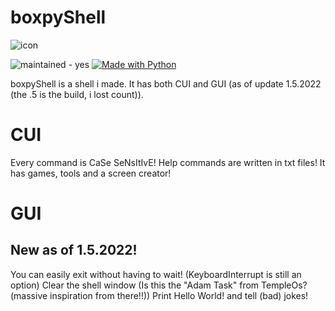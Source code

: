 # boxpyShell

![icon](https://user-images.githubusercontent.com/87974560/181935433-bb9da056-c1f6-4beb-b676-5708c821be67.png)


![maintained - yes](https://img.shields.io/badge/maintained-yes-blue) [![Made with Python](https://img.shields.io/badge/Python->=3.6-blue?logo=python&logoColor=white)](https://python.org "Go to Python homepage") 

boxpyShell is a shell i made.
It has both CUI and GUI (as of update 1.5.2022 (the .5 is the build, i lost count)).

# CUI
Every command is CaSe SeNsItIvE!
Help commands are written in txt files! It has games, tools and a screen creator!

# GUI
## New as of 1.5.2022!

You can easily exit without having to wait! (KeyboardInterrupt is still an option)
Clear the shell window (Is this the "Adam Task" from TempleOs? (massive inspiration from there!!))
Print Hello World! and tell (bad) jokes!
